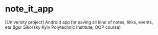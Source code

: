 # note_it_app
[University project] Android app for saving all kind of notes, links, events, ets (Igor Sikorsky Kyiv Polytechnic Institute, OOP course)
